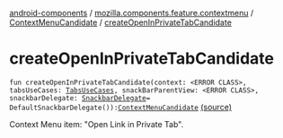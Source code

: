 [android-components](../../index.md) / [mozilla.components.feature.contextmenu](../index.md) / [ContextMenuCandidate](index.md) / [createOpenInPrivateTabCandidate](./create-open-in-private-tab-candidate.md)

# createOpenInPrivateTabCandidate

`fun createOpenInPrivateTabCandidate(context: <ERROR CLASS>, tabsUseCases: `[`TabsUseCases`](../../mozilla.components.feature.tabs/-tabs-use-cases/index.md)`, snackBarParentView: <ERROR CLASS>, snackbarDelegate: `[`SnackbarDelegate`](-snackbar-delegate/index.md)` = DefaultSnackbarDelegate()): `[`ContextMenuCandidate`](index.md) [(source)](https://github.com/mozilla-mobile/android-components/blob/master/components/feature/contextmenu/src/main/java/mozilla/components/feature/contextmenu/ContextMenuCandidate.kt#L109)

Context Menu item: "Open Link in Private Tab".


